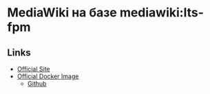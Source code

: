 # MediaWiki на базе mediawiki:lts-fpm

## Links

* [Official Site](https://www.mediawiki.org/wiki/MediaWiki)
* [Official Docker Image](https://hub.docker.com/_/mediawiki)
  * [Github](https://github.com/wikimedia/mediawiki-docker)
